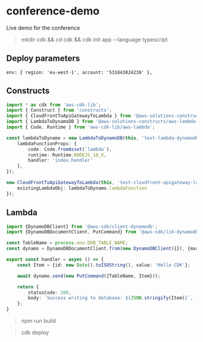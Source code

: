 # conference-demo
Live demo for the conference

> mkdir cdk && cd cdk && cdk init app --language typescript

## Deploy parameters

    env: { region: 'eu-west-1', account: '531843824238' },

## Constructs

```ts
import * as cdk from 'aws-cdk-lib';
import { Construct } from 'constructs';
import { CloudFrontToApiGatewayToLambda } from '@aws-solutions-constructs/aws-cloudfront-apigateway-lambda';
import { LambdaToDynamoDB } from '@aws-solutions-constructs/aws-lambda-dynamodb';
import { Code, Runtime } from 'aws-cdk-lib/aws-lambda';
```

```ts
const lambdaToDynamo = new LambdaToDynamoDB(this, 'test-lambda-dynamodb-stack', {
    lambdaFunctionProps: {
        code: Code.fromAsset(`lambda`),
        runtime: Runtime.NODEJS_18_X,
        handler: 'index.handler'
    },
});
```


```ts
new CloudFrontToApiGatewayToLambda(this, 'test-cloudfront-apigateway-lambda', {
    existingLambdaObj: lambdaToDynamo.lambdaFunction
});
```

## Lambda

```ts
import {DynamoDBClient} from '@aws-sdk/client-dynamodb';
import {DynamoDBDocumentClient, PutCommand} from '@aws-sdk/lib-dynamodb';

const TableName = process.env.DDB_TABLE_NAME;
const dynamo = DynamoDBDocumentClient.from(new DynamoDBClient({}), {marshallOptions: {removeUndefinedValues: true}});

export const handler = async () => {
    const Item = {id: new Date().toISOString(), value: 'Hello CDK'};

    await dynamo.send(new PutCommand({TableName, Item}));

    return {
        statusCode: 200,
        body: `Success writing to database: ${JSON.stringify(Item)}`,
    };
}
```

> npm run build

> cdk deploy